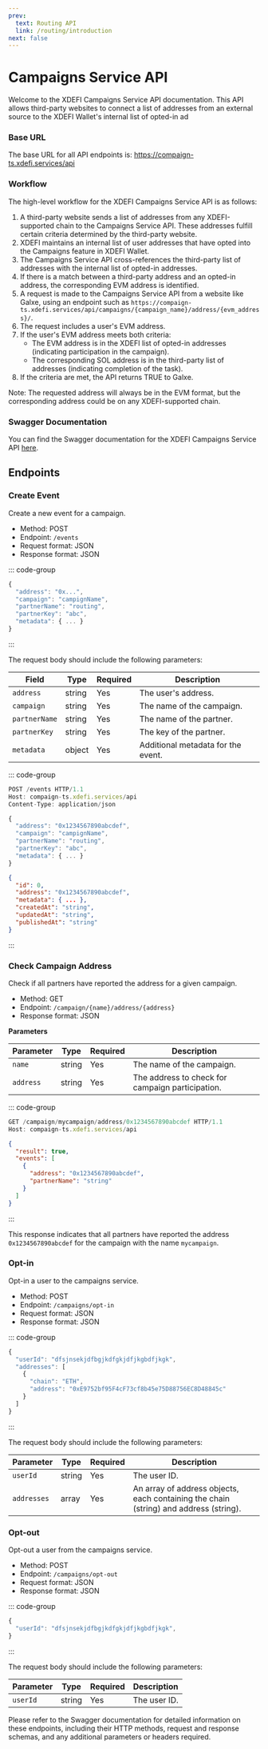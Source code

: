 ```yaml
---
prev:
  text: Routing API
  link: /routing/introduction
next: false
---
```


# Campaigns Service API

Welcome to the XDEFI Campaigns Service API documentation. This API allows third-party websites to connect a list of addresses from an external source to the XDEFI Wallet's internal list of opted-in ad

### Base URL

The base URL for all API endpoints is: https://compaign-ts.xdefi.services/api

### Workflow

The high-level workflow for the XDEFI Campaigns Service API is as follows:

1. A third-party website sends a list of addresses from any XDEFI-supported chain to the Campaigns Service API. These addresses fulfill certain criteria determined by the third-party website.
2. XDEFI maintains an internal list of user addresses that have opted into the Campaigns feature in XDEFI Wallet.
3. The Campaigns Service API cross-references the third-party list of addresses with the internal list of opted-in addresses.
4. If there is a match between a third-party address and an opted-in address, the corresponding EVM address is identified.
5. A request is made to the Campaigns Service API from a website like Galxe, using an endpoint such as `https://compaign-ts.xdefi.services/api/campaigns/{campaign_name}/address/{evm_address}/`.
6. The request includes a user's EVM address.
7. If the user's EVM address meets both criteria:
   - The EVM address is in the XDEFI list of opted-in addresses (indicating participation in the campaign).
   - The corresponding SOL address is in the third-party list of addresses (indicating completion of the task).
8. If the criteria are met, the API returns TRUE to Galxe.

Note: The requested address will always be in the EVM format, but the corresponding address could be on any XDEFI-supported chain.

### Swagger Documentation

You can find the Swagger documentation for the XDEFI Campaigns Service API [here](https://compaign-ts.xdefi.services/documentation/v1.0.0).

## Endpoints

### Create Event

Create a new event for a campaign.

- Method: POST
- Endpoint: `/events`
- Request format: JSON
- Response format: JSON

::: code-group

```js [Request Body]
{
  "address": "0x...",
  "campaign": "campignName",
  "partnerName": "routing",
  "partnerKey": "abc",
  "metadata": { ... }
}
```

:::

The request body should include the following parameters:

| Field         | Type   | Required | Description                        |
| ------------- | ------ | -------- | ---------------------------------- |
| `address`     | string | Yes      | The user's address.                |
| `campaign`    | string | Yes      | The name of the campaign.          |
| `partnerName` | string | Yes      | The name of the partner.           |
| `partnerKey`  | string | Yes      | The key of the partner.            |
| `metadata`    | object | Yes      | Additional metadata for the event. |

::: code-group

```js [Example Request]
POST /events HTTP/1.1
Host: compaign-ts.xdefi.services/api
Content-Type: application/json

{
  "address": "0x1234567890abcdef",
  "campaign": "campignName",
  "partnerName": "routing",
  "partnerKey": "abc",
  "metadata": { ... }
}
```

```json [Example Response]
{
  "id": 0,
  "address": "0x1234567890abcdef",
  "metadata": { ... },
  "createdAt": "string",
  "updatedAt": "string",
  "publishedAt": "string"
}
```

:::

### Check Campaign Address

Check if all partners have reported the address for a given campaign.

- Method: GET
- Endpoint: `/campaign/{name}/address/{address}`
- Response format: JSON

**Parameters**

| Parameter | Type   | Required | Description                                      |
| --------- | ------ | -------- | ------------------------------------------------ |
| `name`    | string | Yes      | The name of the campaign.                        |
| `address` | string | Yes      | The address to check for campaign participation. |

::: code-group

```js [Example Request]
GET /campaign/mycampaign/address/0x1234567890abcdef HTTP/1.1
Host: compaign-ts.xdefi.services/api
```

```json [Example Response]
{
  "result": true,
  "events": [
    {
      "address": "0x1234567890abcdef",
      "partnerName": "string"
    }
  ]
}
```

:::

This response indicates that all partners have reported the address `0x1234567890abcdef` for the campaign with the name `mycampaign`.

### Opt-in

Opt-in a user to the campaigns service.

- Method: POST
- Endpoint: `/campaigns/opt-in`
- Request format: JSON
- Response format: JSON

::: code-group

```js [Request Body]
{
  "userId": "dfsjnsekjdfbgjkdfgkjdfjkgbdfjkgk",
  "addresses": [
    {
      "chain": "ETH",
      "address": "0xE9752bf95F4cF73cf8b45e75D88756EC8D48845c"
    }
  ]
}
```

:::

The request body should include the following parameters:

| Parameter   | Type   | Required | Description                                                                           |
| ----------- | ------ | -------- | ------------------------------------------------------------------------------------- |
| `userId`    | string | Yes      | The user ID.                                                                          |
| `addresses` | array  | Yes      | An array of address objects, each containing the chain (string) and address (string). |

### Opt-out

Opt-out a user from the campaigns service.

- Method: POST
- Endpoint: `/campaigns/opt-out`
- Request format: JSON
- Response format: JSON

::: code-group

```js [Request Body]
{
  "userId": "dfsjnsekjdfbgjkdfgkjdfjkgbdfjkgk",
}
```

:::

The request body should include the following parameters:

| Parameter | Type   | Required | Description  |
| --------- | ------ | -------- | ------------ |
| `userId`  | string | Yes      | The user ID. |

Please refer to the Swagger documentation for detailed information on these endpoints, including their HTTP methods, request and response schemas, and any additional parameters or headers required.
